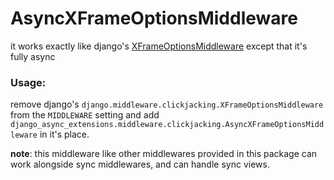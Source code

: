 # AsyncXFrameOptionsMiddleware

it works exactly like django's [XFrameOptionsMiddleware](https://docs.djangoproject.com/en/5.1/ref/middleware/#x-frame-options-middleware)
except that it's fully async

### Usage:
remove django's `django.middleware.clickjacking.XFrameOptionsMiddleware` from the `MIDDLEWARE` setting and add
`django_async_extensions.middleware.clickjacking.AsyncXFrameOptionsMiddleware` in it's place.

**note**: this middleware like other middlewares provided in this package can work alongside sync middlewares, and can handle sync views.
